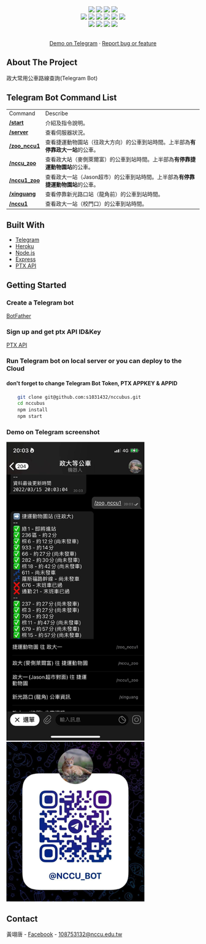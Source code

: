 <div align="center">
    <img src="https://img.shields.io/github/languages/code-size/s1031432/nccubus">
    <img src="https://img.shields.io/github/repo-size/s1031432/nccubus">
    <img src="https://img.shields.io/github/package-json/v/s1031432/nccubus">
    <img src="https://img.shields.io/github/languages/top/s1031432/nccubus">
    <br>
    <img src="https://img.shields.io/github/forks/s1031432/nccubus">
    <img src="https://img.shields.io/github/stars/s1031432/nccubus">
    <img src="https://img.shields.io/github/commit-activity/w/s1031432/nccubus">
    <img src="https://img.shields.io/github/license/s1031432/nccubus">
    <img src="https://img.shields.io/github/last-commit/s1031432/nccubus">
    <img src="https://img.shields.io/github/issues/s1031432/nccubus">
    <br>
    <img src="https://img.shields.io/badge/Node.js-v14.18.1-brightgreen">
    <img src="https://img.shields.io/badge/Express-v4.17.3-brightgreen">
    <img src="https://img.shields.io/badge/jssha-v3.2.0-brightgreen">
    <img src="https://img.shields.io/badge/node--telegram--bot--api-v0.56.0-brightgreen">
</div>
<!-- PROJECT LOGO -->
<div align="center">
  <p align="center">
    <br />
    <a href="https://t.me/NCCU_bot">Demo on Telegram</a>
    ·
    <a href="mailto:108753132@nccu.edu.tw">Report bug or feature</a>
  </p>
</div>

<!-- ABOUT THE PROJECT -->
## About The Project
政大常用公車路線查詢(Telegram Bot)

## Telegram Bot Command List
<table>
    <tr><td>Command</td><td>Describe</td></tr>
    <tr><td><b><u><a>/start</a></u></b></td><td>介紹及指令說明。</td></tr>
    <tr><td><b><u><a>/server</a></u></b></td><td>查看伺服器狀況。</td></tr>
    <tr><td><b><u>/zoo_nccu1</u></b></td><td>查看捷運動物園站（往政大方向）的公車到站時間。上半部為<b>有停靠政大一站</b>的公車。</td></tr>
    <tr><td><b><u>/nccu_zoo</u></b></td><td>查看政大站（麥側萊爾富）的公車到站時間。上半部為<b>有停靠捷運動物園站</b>的公車。</td></tr>
    <tr><td><b><u>/nccu1_zoo</u></b></td><td>查看政大一站（Jason超市）的公車到站時間。上半部為<b>有停靠捷運動物園站</b>的公車。</td></tr>
    <tr><td><b><u>/xinguang</u></b></td><td>查看停靠新光路口站（龍角前）的公車到站時間。</td></tr>
    <tr><td><b><u>/nccu1</u></b></td><td>查看政大一站（校門口）的公車到站時間。</td></tr>
</table>

## Built With

* [Telegram](https://web.telegram.org/k/)
* [Heroku](https://dashboard.heroku.com/)
* [Node.js](https://nodejs.org/en/)
* [Express](https://expressjs.com/zh-tw/)
* [PTX API](https://ptx.transportdata.tw/PTX/)

<!-- GETTING STARTED -->
## Getting Started

### Create a Telegram bot 
[BotFather](https://t.me/botfather)

### Sign up and get ptx API ID&Key
[PTX API](https://ptx.transportdata.tw/PTX/)

### Run Telegram bot on local server or you can deploy to the Cloud
#### don't forget to change Telegram Bot Token, PTX APPKEY & APPID
```sh
    git clone git@github.com:s1031432/nccubus.git
    cd nccubus
    npm install
    npm start
```
### Demo on Telegram screenshot
<img src="https://raw.githubusercontent.com/s1031432/nccubus/master/screenshot.jpg" alt="screenshot" style="width:360px;"/>
<img src="https://raw.githubusercontent.com/s1031432/nccubus/master/qrcode.jpg" alt="qrcode" style="width:360px;"/>

<!-- CONTACT -->
## Contact

黃翊唐 - [Facebook](https://fb.com/ty80517) - 108753132@nccu.edu.tw
